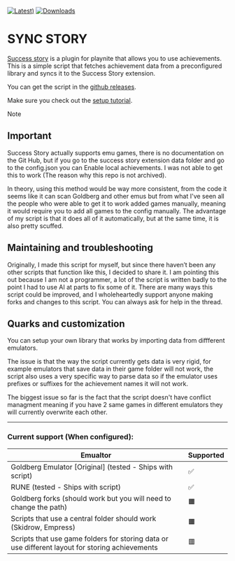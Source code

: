 [![Latest)](https://img.shields.io/github/v/release/Verssgn/Sync-Story?cacheSeconds=5000&logo=github)](https://github.com/Verssgn/Sync-Story/releases/latest)
[![Downloads](https://img.shields.io/github/downloads/Verssgn/Sync-Story/total.svg)]()

# SYNC STORY
[Success story](https://github.com/Lacro59/playnite-successstory-plugin) is a plugin for playnite that allows you to use achievements.
This is a simple script that fetches achievement data from a preconfigured library and syncs it to the Success Story extension.

You can get the script in the [github releases](https://github.com/Verssgn/Sync-Story/releases).

Make sure you check out the [setup tutorial](https://github.com/Verssgn/Sync-Story/wiki/Setup).

> [!NOTE]
> ## Important
> Success Story actually supports emu games, there is no documentation on the Git Hub, but if you go to the success story extension data folder and go to the config.json you can Enable local achievements. I was not able to get this to work (The reason why this repo is not archived). 
> 
> In theory, using this method would be way more consistent, from the code it seems like it can scan Goldberg and other emus but from what I've seen all the people who were able to get it to work added games manually, meaning it would require you to add all games to the config manually. The advantage of my script is that it does all of it automatically, but at the same time, it is also pretty scuffed. 

## Maintaining and troubleshooting
Originally, I made this script for myself, but since there haven’t been any other scripts that function like this, I decided to share it. I am pointing this out because I am not a programmer, a lot of the script is written badly to the point I had to use AI at parts to fix some of it. There are many ways this script could be improved, and I wholeheartedly support anyone making forks and changes to this script. You can always ask for help in the thread. 

## Quarks and customization
You can setup your own library that works by importing data from diffferent emulators.

The issue is that the way the script currently gets data is very rigid, for example emulators that save data in their game folder will not work, the script also uses a very specific way to parse data so if the emulator uses prefixes or suffixes for the achievement names it will not work. 

The biggest issue so far is the fact that the script doesn't have conflict managment meaning if you have 2 same games in different emulators they will currently overwrite each other.

---
### Current support (When configured):
| Emualtor  | Supported |
| ------------- | ------------- |
| Goldberg Emulator [Original] (tested - Ships with script)  | ✅  |
| RUNE (tested - Ships with script)  | ✅  |
| Goldberg forks (should work but you will need to change the path)  | 🟧  |
| Scripts that use a central folder should work (Skidrow, Empress)  | 🟧  |
| Scripts that use game folders for storing data or use different layout for storing achievements | 🟥  |


